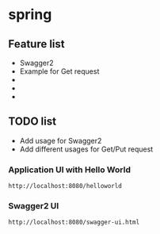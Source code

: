 # spring

## Feature list
- Swagger2
- Example for Get request
- 
- 
- 

## TODO list
- Add usage for Swagger2
- Add different usages for Get/Put request

### Application UI with Hello World
```
http://localhost:8080/helloworld
```

### Swagger2 UI
```
http://localhost:8080/swagger-ui.html
```

